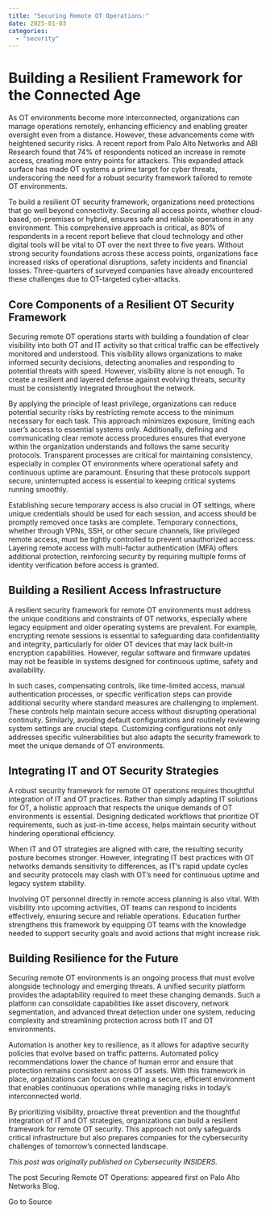```yaml
---
title: "Securing Remote OT Operations:"
date: 2025-01-03
categories: 
  - "security"
---
```


# Building a Resilient Framework for the Connected Age

As OT environments become more interconnected, organizations can manage operations remotely, enhancing efficiency and enabling greater oversight even from a distance. However, these advancements come with heightened security risks. A recent report from Palo Alto Networks and ABI Research found that 74% of respondents noticed an increase in remote access, creating more entry points for attackers. This expanded attack surface has made OT systems a prime target for cyber threats, underscoring the need for a robust security framework tailored to remote OT environments.

To build a resilient OT security framework, organizations need protections that go well beyond connectivity. Securing all access points, whether cloud-based, on-premises or hybrid, ensures safe and reliable operations in any environment. This comprehensive approach is critical, as 80% of respondents in a recent report believe that cloud technology and other digital tools will be vital to OT over the next three to five years. Without strong security foundations across these access points, organizations face increased risks of operational disruptions, safety incidents and financial losses. Three-quarters of surveyed companies have already encountered these challenges due to OT-targeted cyber-attacks.

## **Core Components of a Resilient OT Security Framework**

Securing remote OT operations starts with building a foundation of clear visibility into both OT and IT activity so that critical traffic can be effectively monitored and understood. This visibility allows organizations to make informed security decisions, detecting anomalies and responding to potential threats with speed. However, visibility alone is not enough. To create a resilient and layered defense against evolving threats, security must be consistently integrated throughout the network.

By applying the principle of least privilege, organizations can reduce potential security risks by restricting remote access to the minimum necessary for each task. This approach minimizes exposure, limiting each user’s access to essential systems only. Additionally, defining and communicating clear remote access procedures ensures that everyone within the organization understands and follows the same security protocols. Transparent processes are critical for maintaining consistency, especially in complex OT environments where operational safety and continuous uptime are paramount. Ensuring that these protocols support secure, uninterrupted access is essential to keeping critical systems running smoothly.

Establishing secure temporary access is also crucial in OT settings, where unique credentials should be used for each session, and access should be promptly removed once tasks are complete. Temporary connections, whether through VPNs, SSH, or other secure channels, like privileged remote access, must be tightly controlled to prevent unauthorized access. Layering remote access with multi-factor authentication (MFA) offers additional protection, reinforcing security by requiring multiple forms of identity verification before access is granted.

## **Building a Resilient Access Infrastructure**

A resilient security framework for remote OT environments must address the unique conditions and constraints of OT networks, especially where legacy equipment and older operating systems are prevalent. For example, encrypting remote sessions is essential to safeguarding data confidentiality and integrity, particularly for older OT devices that may lack built-in encryption capabilities. However, regular software and firmware updates may not be feasible in systems designed for continuous uptime, safety and availability.

In such cases, compensating controls, like time-limited access, manual authentication processes, or specific verification steps can provide additional security where standard measures are challenging to implement. These controls help maintain secure access without disrupting operational continuity. Similarly, avoiding default configurations and routinely reviewing system settings are crucial steps. Customizing configurations not only addresses specific vulnerabilities but also adapts the security framework to meet the unique demands of OT environments.

## **Integrating IT and OT Security Strategies**

A robust security framework for remote OT operations requires thoughtful integration of IT and OT practices. Rather than simply adapting IT solutions for OT, a holistic approach that respects the unique demands of OT environments is essential. Designing dedicated workflows that prioritize OT requirements, such as just-in-time access, helps maintain security without hindering operational efficiency.

When IT and OT strategies are aligned with care, the resulting security posture becomes stronger. However, integrating IT best practices with OT networks demands sensitivity to differences, as IT’s rapid update cycles and security protocols may clash with OT’s need for continuous uptime and legacy system stability.

Involving OT personnel directly in remote access planning is also vital. With visibility into upcoming activities, OT teams can respond to incidents effectively, ensuring secure and reliable operations. Education further strengthens this framework by equipping OT teams with the knowledge needed to support security goals and avoid actions that might increase risk.

## **Building Resilience for the Future**

Securing remote OT environments is an ongoing process that must evolve alongside technology and emerging threats. A unified security platform provides the adaptability required to meet these changing demands. Such a platform can consolidate capabilities like asset discovery, network segmentation, and advanced threat detection under one system, reducing complexity and streamlining protection across both IT and OT environments.

Automation is another key to resilience, as it allows for adaptive security policies that evolve based on traffic patterns. Automated policy recommendations lower the chance of human error and ensure that protection remains consistent across OT assets. With this framework in place, organizations can focus on creating a secure, efficient environment that enables continuous operations while managing risks in today’s interconnected world.

By prioritizing visibility, proactive threat prevention and the thoughtful integration of IT and OT strategies, organizations can build a resilient framework for remote OT security. This approach not only safeguards critical infrastructure but also prepares companies for the cybersecurity challenges of tomorrow’s connected landscape.

_This post was originally published on Cybersecurity INSIDERS._

The post Securing Remote OT Operations: appeared first on Palo Alto Networks Blog.

Go to Source
